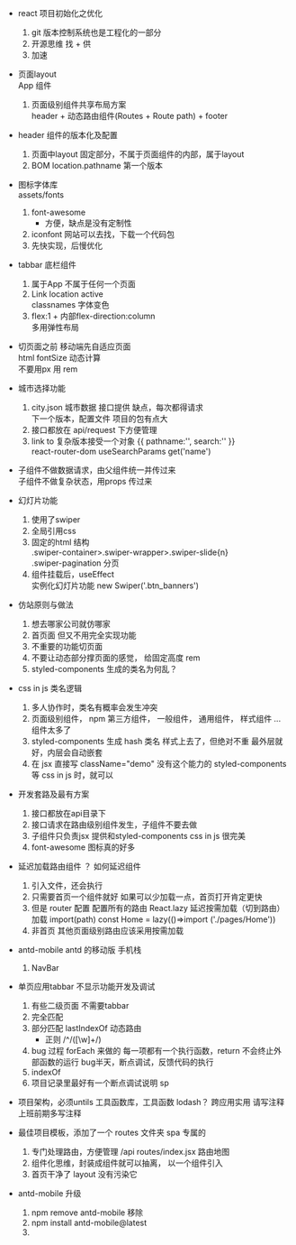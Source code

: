 - react 项目初始化之优化
    1. git 版本控制系统也是工程化的一部分
    2. 开源思维 找 + 供
    3. 加速

- 页面layout         
    App 组件            
    1. 页面级别组件共享布局方案         
        header + 动态路由组件(Routes + Route path) + footer

- header 组件的版本化及配置       
    1. 页面中layout 固定部分，不属于页面组件的内部，属于layout
    2. BOM location.pathname 第一个版本

- 图标字体库           
    assets/fonts         
    1. font-awesome               
        - 方便，缺点是没有定制性        
    2. iconfont 网站可以去找，下载一个代码包       
    3. 先快实现，后慢优化           

- tabbar 底栏组件      
    1. 属于App 不属于任何一个页面
    2. Link location active          
        classnames  字体变色      
    3. flex:1 + 内部flex-direction:column            
        多用弹性布局          

- 切页面之前 移动端先自适应页面      
    html fontSize 动态计算           
    不要用px 用 rem

- 城市选择功能      
    1. city.json 城市数据 接口提供 缺点，每次都得请求             
        下一个版本，配置文件 项目的包有点大
    2. 接口都放在 api/request 下方便管理
    3. link  to  复杂版本接受一个对象 {{ pathname:'', search:'' }}           
        react-router-dom useSearchParams get('name')

- 子组件不做数据请求，由父组件统一并传过来           
    子组件不做复杂状态，用props 传过来

- 幻灯片功能       
    1. 使用了swiper
    2. 全局引用css
    3. 固定的html 结构             
        .swiper-container>.swiper-wrapper>.swiper-slide{n}          
        .swiper-pagination 分页
    4. 组件挂载后，useEffect          
        实例化幻灯片功能 new Swiper('.btn_banners')

- 仿站原则与做法
    1. 想去哪家公司就仿哪家
    2. 首页面
        但又不用完全实现功能
    3. 不重要的功能切页面
    4. 不要让动态部分撑页面的感觉，
        给固定高度  rem
    5. styled-components  生成的类名为何乱？

- css in js 类名逻辑
    1. 多人协作时，类名有概率会发生冲突
    2. 页面级别组件， npm 第三方组件， 一般组件， 通用组件， 样式组件 ...
        组件太多了
    3. styled-components 生成 hash 类名
        样式上去了，但绝对不重
        最外层就好，内层会自动嵌套
    4. 在 jsx 直接写 className="demo" 没有这个能力的
        styled-components 等 css in js 时，就可以

- 开发套路及最有方案
    1. 接口都放在api目录下
    2. 接口请求在路由级别组件发生，子组件不要去做
    3. 子组件只负责jsx 提供和styled-components css in js 很完美
    4. font-awesome 图标真的好多

- 延迟加载路由组件 ？
    如何延迟组件
    1. 引入文件，还会执行
    2. 只需要首页一个组件就好
        如果可以少加载一点，首页打开肯定更快
    3. 但是 router 配置  配置所有的路由
    React.lazy 延迟按需加载（切到路由）加载  import(path)
    const Home = lazy(()=>import ('./pages/Home'))
    4. 非首页 其他页面级别路由应该采用按需加载

- antd-mobile
    antd 的移动版  手机栈
    1. NavBar

- 单页应用tabbar 不显示功能开发及调试
    1. 有些二级页面  不需要tabbar
    2. 完全匹配
    3. 部分匹配 lastIndexOf 动态路由
        - 正则
            /^\/([\w]+\/)
    4. bug 过程
        forEach 来做的
        每一项都有一个执行函数，return 不会终止外部函数的运行
        bug半天，断点调试，反馈代码的执行
    5. indexOf 
    6. 项目记录里最好有一个断点调试说明 sp

- 项目架构，必须untils
    工具函数库，工具函数 lodash？
    跨应用实用
    请写注释
    上班前期多写注释

- 最佳项目模板，添加了一个 routes 文件夹
    spa 专属的
    1. 专门处理路由，方便管理  /api
        routes/index.jsx  路由地图
    2. 组件化思维，封装成组件就可以抽离，
        以一个组件引入
    3. 首页干净了 layout 没有污染它

- antd-mobile 升级
    1. npm remove antd-mobile 移除
    2. npm install antd-mobile@latest
    3. 
